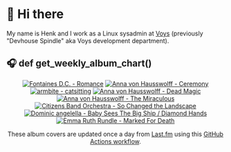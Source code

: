 # 👋 Hi there

My name is Henk and I work as a Linux sysadmin at <a href="https://www.voys.co/about/">Voys</a> (previously "Devhouse Spindle" aka Voys development department).

## 🎧 def get_weekly_album_chart()
<!-- lastfm -->
<p align="center"><a href="https://www.last.fm/music/Fontaines+D.C./Romance"><img src="https://lastfm.freetls.fastly.net/i/u/64s/4f4ae1fdc6b81d93c41c0054d596ccf0.png" title="Fontaines D.C. - Romance"></a> <a href="https://www.last.fm/music/Anna+von+Hausswolff/Ceremony"><img src="https://lastfm.freetls.fastly.net/i/u/64s/68557a089f74462083d76ab28e06815a.jpg" title="Anna von Hausswolff - Ceremony"></a> <a href="https://www.last.fm/music/armbite/catsitting"><img src="https://lastfm.freetls.fastly.net/i/u/64s/361551b883b59fb0215e4f73e0a23d18.png" title="armbite - catsitting"></a> <a href="https://www.last.fm/music/Anna+von+Hausswolff/Dead+Magic"><img src="https://lastfm.freetls.fastly.net/i/u/64s/f5861bee000ab118ecfeebc5d1f90fc8.jpg" title="Anna von Hausswolff - Dead Magic"></a> <a href="https://www.last.fm/music/Anna+von+Hausswolff/The+Miraculous"><img src="https://lastfm.freetls.fastly.net/i/u/64s/81a997f5f8166c8d517ebb7524bf68ea.jpg" title="Anna von Hausswolff - The Miraculous"></a> <a href="https://www.last.fm/music/Citizens+Band+Orchestra/So+Changed+the+Landscape"><img src="https://lastfm.freetls.fastly.net/i/u/64s/6dc6d57dd9c38ff99cc6f538dfa5e142.jpg" title="Citizens Band Orchestra - So Changed the Landscape"></a> <a href="https://www.last.fm/music/Dominic+angelella/Baby+Sees+The+Big+Ship+%2F+Diamond+Hands"><img src="https://lastfm.freetls.fastly.net/i/u/64s/37661b4865305f5256549f780df9c3be.png" title="Dominic angelella - Baby Sees The Big Ship / Diamond Hands"></a> <a href="https://www.last.fm/music/Emma+Ruth+Rundle/Marked+For+Death"><img src="https://lastfm.freetls.fastly.net/i/u/64s/8acd892fd683a67dbb8a87734c1eb94d.jpg" title="Emma Ruth Rundle - Marked For Death"></a> </p>

<p align="center">These album covers are updated once a day from <a href="https://www.last.fm/user/hbokh">Last.fm</a> using this <a href="https://github.com/marketplace/actions/lastfm-to-markdown">GitHub Actions workflow</a>.</p>
